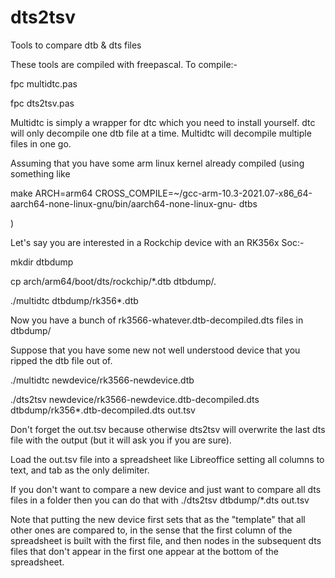 # dts2tsv
Tools to compare dtb &amp; dts files

These tools are compiled with freepascal. To compile:-

fpc multidtc.pas

fpc dts2tsv.pas

Multidtc is simply a wrapper for dtc which you need to install yourself.
dtc will only decompile one dtb file at a time. Multidtc will decompile multiple files in one go.

Assuming that you have some arm linux kernel already compiled (using something like 

make ARCH=arm64 CROSS_COMPILE=~/gcc-arm-10.3-2021.07-x86_64-aarch64-none-linux-gnu/bin/aarch64-none-linux-gnu- dtbs

)

Let's say you are interested in a Rockchip device with an RK356x Soc:-

mkdir dtbdump

cp arch/arm64/boot/dts/rockchip/*.dtb dtbdump/.

./multidtc dtbdump/rk356*.dtb

Now you have a bunch of rk3566-whatever.dtb-decompiled.dts files in dtbdump/

Suppose that you have some new not well understood device that you ripped the dtb file out of.

./multidtc newdevice/rk3566-newdevice.dtb

./dts2tsv newdevice/rk3566-newdevice.dtb-decompiled.dts dtbdump/rk356*.dtb-decompiled.dts out.tsv

Don't forget the out.tsv because otherwise dts2tsv will overwrite the last dts file with the output (but it will ask you if you are sure).

Load the out.tsv file into a spreadsheet like Libreoffice setting all columns to text, and tab as the only delimiter.

If you don't want to compare a new device and just want to compare all dts files in a folder then you can do that with
./dts2tsv dtbdump/*.dts out.tsv

Note that putting the new device first sets that as the "template" that all other ones are compared to, in the sense that the first column of the spreadsheet is built with the first file, and then nodes in the subsequent dts files that don't appear in the first one appear at the bottom of the spreadsheet.
